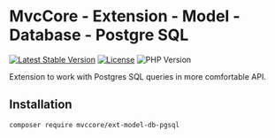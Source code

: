 # MvcCore - Extension - Model - Database - Postgre SQL

[![Latest Stable Version](https://img.shields.io/badge/Stable-v5.1.5-brightgreen.svg?style=plastic)](https://github.com/mvccore/ext-model-db-pgsql/releases)
[![License](https://img.shields.io/badge/License-BSD%203-brightgreen.svg?style=plastic)](https://mvccore.github.io/docs/mvccore/5.0.0/LICENSE.md)
![PHP Version](https://img.shields.io/badge/PHP->=5.4-brightgreen.svg?style=plastic)

Extension to work with Postgres SQL queries in more comfortable API.

## Installation
```shell
composer require mvccore/ext-model-db-pgsql
```
